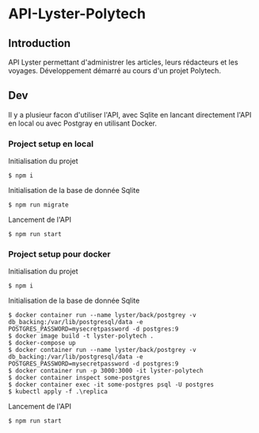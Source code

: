 # API-Lyster-Polytech
 
## Introduction
API Lyster permettant d'administrer les articles, leurs rédacteurs et les voyages.
Développement démarré au cours d'un projet Polytech.

## Dev
Il y a plusieur facon d'utiliser l'API, avec Sqlite en lancant directement l'API en local ou avec Postgray en utilisant Docker.

### Project setup en local
Initialisation du projet
```
$ npm i
```
Initialisation de la base de donnée Sqlite
```
$ npm run migrate
```
Lancement de l'API
```
$ npm run start
```

### Project setup pour docker
Initialisation du projet
```
$ npm i
```
Initialisation de la base de donnée Sqlite
```
$ docker container run --name lyster/back/postgrey -v db_backing:/var/lib/postgresql/data -e POSTGRES_PASSWORD=mysecretpassword -d postgres:9
$ docker image build -t lyster-polytech .
$ docker-compose up
$ docker container run --name lyster/back/postgrey -v db_backing:/var/lib/postgresql/data -e POSTGRES_PASSWORD=mysecretpassword -d postgres:9
$ docker container run -p 3000:3000 -it lyster-polytech
$ docker container inspect some-postgres
$ docker container exec -it some-postgres psql -U postgres
$ kubectl apply -f .\replica
```
Lancement de l'API
```
$ npm run start
```


